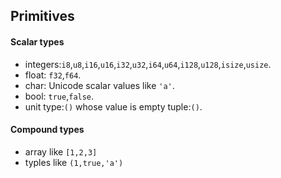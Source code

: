 ## Primitives

#### Scalar types
- integers:`i8`,`u8`,`i16`,`u16`,`i32`,`u32`,`i64`,`u64`,`i128`,`u128`,`isize`,`usize`.
- float: `f32`,`f64`.
- char: Unicode scalar values like `'a'`.
- bool: `true`,`false`.
- unit type:`()` whose value is empty tuple:`()`.

#### Compound types
- array like `[1,2,3]`
- typles like `(1,true,'a')`
